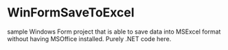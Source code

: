 # WinFormSaveToExcel

sample Windows Form project that is able to save data into MSExcel format without having MSOffice installed. Purely .NET code here.
